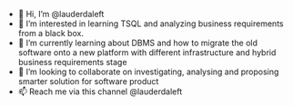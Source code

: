 - 👋 Hi, I’m @lauderdaleft
- 👀 I’m interested in learning TSQL and analyzing business requirements from a black box.
- 🌱 I’m currently learning about DBMS and how to migrate the old software onto a new platform with different infrastructure and hybrid business requirements stage
- 💞️ I’m looking to collaborate on investigating, analysing and proposing smarter solution for software product
- 📫 Reach me via this channel @lauderdaleft

<!---
lauderdaleft/lauderdaleft is a ✨ special ✨ repository because its `README.md` (this file) appears on your GitHub profile.
You can click the Preview link to take a look at your changes.
--->
